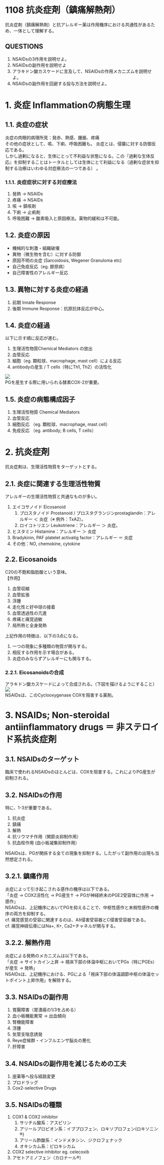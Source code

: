 # 1108 抗炎症剤（鎮痛解熱剤）
抗炎症剤（鎮痛解熱剤）と抗アレルギー薬は作用機序における共通性があるため、一体として理解する。
## QUESTIONS
1. NSAIDsの3作用を説明せよ。
2. NSAIDsの副作用を説明せよ
3. アラキドン酸カスケードに言及して、NSAIDsの作用メカニズムを説明せよ。
4. NSAIDsの副作用を回避する投与方法を説明せよ。
# 1. 炎症 Inflammationの病態生理  
## 1.1. 炎症の症状
炎症の肉眼的病理所見：発赤、熱感、腫脹、疼痛  
その他の症状として、咳、下痢、呼吸困難も。
炎症とは、侵襲に対する防御反応である。  
しかし過剰になると、生体にとって不利益な状態になる。この『過剰な生体反応』を抑制することはトータルとしては生体にとて利益になる（過剰な症状を抑制する治療はいわゆる対症療法の一つである） 。  
### 1.1.1. 炎症症状に対する対症療法
1. 発熱 -> NSAIDs
2. 疼痛 -> NSAIDs
3. 咳 -> 鎮咳剤
4. 下痢 -> 止痢剤
5. 呼吸困難 -> 酸素吸入と原因療法。薬物的緩和は不可能。
## 1.2. 炎症の原因
- 機械的な刺激・組織破壊
- 異物（微生物を含む）に対する防御
- 原因不明の炎症 (Sarcoidosis, Wegener Granuloma etc)
- 自己免疫反応（eg. 膠原病）
- 自己障害性のアレルギー反応
## 1.3. 異物に対する炎症の経過
1. 前期 Innate Response
2. 後期 Immune Response：抗原抗体反応が中心。
## 1.4. 炎症の経過
以下に示す順に反応が進む。
1. 生理活性物質Chemical Mediators の放出
2. 血管反応
3. 細胞（eg. 顆粒球、macrophage, mast cell）による反応  
4. antibodyの産生 / T cells（特にTh1, Th2）の活性化

![](images/炎症の経過.png)   
PGを産生する際に用いられる酵素COX-2が重要。
## 1.5. 炎症の病態構成因子
1. 生理活性物質 Chemical Mediators
2. 血管反応
3. 細胞反応 （eg. 顆粒球、macrophage, mast cell）
4. 免疫反応 （eg. antibody; B cells, T cells）

# 2. 抗炎症剤
抗炎症剤は、生理活性物質をターゲットとする。
## 2.1. 炎症に関連する生理活性物質
アレルギーの生理活性物質と共通なものが多い。
1. エイコサノイド Eicosanoid
   1. プロスタノイド Prostanoid / プロスタグランジンprostaglandin：アレルギー ＜ 炎症（※ 例外：TxA2）。
   2. ロイコトリエン Leukotriene：アレルギー ＞ 炎症。
2. ヒスタミン Histamine：アレルギー ＞ 炎症
3. Bradykinin, PAF platelet activatig factor：アレルギー ＝ 炎症
4. その他：NO, chemokine, cytokine
## 2.2. Eicosanoids
C20の不飽和脂肪酸という意味。  
【作用】
1. 血管収縮
2. 血管拡張
3. 浮腫
4. 走化性と好中球の接着
5. 血管透過性の亢進
6. 疼痛と痛覚過敏
7. 局所熱と全身発熱
  
上記作用の特徴は、以下の3点になる。
1. 一つの現象に多種類の物質が関与する。
2. 相反する作用を示す場合がある。
3. 炎症のみならずアレルギーにも関与する。
### 2.2.1. Eicosanoidsの合成   
アラキドン酸カスケードによって合成される。（下図を描けるようにすること）    
![](images/Prostagrandins_and_Leukotrienes.png)  
NSAIDsは、このCyclooxygenase COXを阻害する薬剤。

# 3. NSAIDs; Non-steroidal antiinflammatory drugs ＝ 非ステロイド系抗炎症剤
## 3.1. NSAIDsのターゲット
臨床で使われるNSAIDsのほとんどは、COXを阻害する。これによりPG産生が抑制される。  
## 3.2. NSAIDsの作用
特に、1-3が重要である。
1. 抗炎症
2. 鎮痛
3. 解熱
4. 抗リウマチ作用（関節炎抑制作用）
5. 抗血栓作用 (血小板凝集抑制作用）

NSAIDsは、PGが関係する全ての現象を抑制する。したがって副作用の出現も当然想定される。
## 3.2.1. 鎮痛作用    
炎症によって引き起こされる感作の機序は以下である。  
「炎症 -> COX2活性化 -> PG産生↑ -> PGが神経終末のPGE2受容体に作用 -> 感作」  
NSAIDsは、上記機序においてPGを抑えることで、中枢性感作と末梢性感作の機序の両方を抑制する。  
cf. 痛覚感覚の受容に関連するのは、Aδ侵害受容器とC侵害受容器である。    
cf. 痛覚神経伝導にはNa+, K+, Ca2+チャネルが関与する。  

## 3.2.2. 解熱作用
炎症による発熱のメカニズムは以下である。  
「炎症 -> サイトカイン上昇 -> 視床下部の体温中枢においてPGs（特にPGEs）が産生 -> 発熱」  
NSAIDsは、上記機序における、PGによる「視床下部の体温調節中枢の体温セットポイント上昇作用」を解除する。
## 3.3. NSAIDsの副作用
1. 胃腸障害（胃潰瘍の1/3を占める）
2. 血小板機能異常 -> 出血傾向
3. 腎機能障害
4. 浮腫
5. 気管支喘息誘発
6. Reye症候群・インフルエンザ脳炎の悪化
7. 肝障害
## 3.4. NSAIDsの副作用を減じるための工夫
1. 座薬等へ投与経路変更
2. プロドラッグ
3. Cox2-selective Drugs
## 3.5. NSAIDsの種類  
1.  COX1 & COX2 inhibitor
    1. サリチル酸系：アスピリン
    2. アリールプロピオン系：イブプロフェン、ロキソプロフェン(ロキソニン®︎)
    3. アリール酢酸系：インドメタシン、ジクロフェナック
    4. オキシカム系：ピロキシカム
2.  COX2 selective inhibitor  eg. celecoxib
3.  アセトアミノフェン（カロナール®︎）
